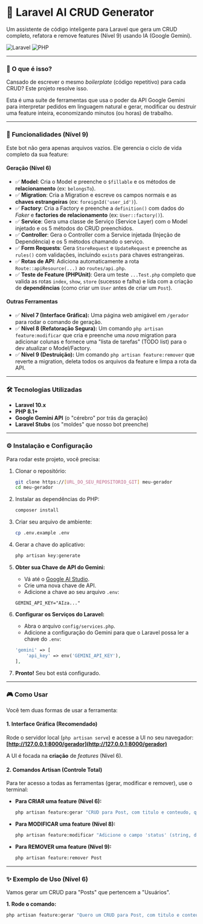 # 🤖 Laravel AI CRUD Generator

Um assistente de código inteligente para Laravel que gera um CRUD completo, refatora e remove features (Nível 9) usando IA (Google Gemini).

![Laravel](https://img.shields.io/badge/Laravel-10.x-FF2D20?style=for-the-badge&logo=laravel)
![PHP](https://img.shields.io/badge/PHP-8.1%2B-777BB4?style=for-the-badge&logo=php)

---

### 🧐 O que é isso?

Cansado de escrever o mesmo *boilerplate* (código repetitivo) para cada CRUD? Este projeto resolve isso.

Esta é uma suíte de ferramentas que usa o poder da API Google Gemini para interpretar pedidos em linguagem natural e gerar, modificar ou destruir uma feature inteira, economizando minutos (ou horas) de trabalho.

---

### 🚀 Funcionalidades (Nível 9)

Este bot não gera apenas arquivos vazios. Ele gerencia o ciclo de vida completo da sua feature:

#### Geração (Nível 6)
* ✅ **Model**: Cria o Model e preenche o `$fillable` e os métodos de **relacionamento** (ex: `belongsTo`).
* ✅ **Migration**: Cria a Migration e escreve os campos normais e as **chaves estrangeiras** (ex: `foreignId('user_id')`).
* ✅ **Factory**: Cria a Factory e preenche a `definition()` com dados do *Faker* e **factories de relacionamento** (ex: `User::factory()`).
* ✅ **Service**: Gera uma classe de Serviço (Service Layer) com o Model injetado e os 5 métodos do CRUD preenchidos.
* ✅ **Controller**: Gera o Controller com a Service injetada (Injeção de Dependência) e os 5 métodos chamando o serviço.
* ✅ **Form Requests**: Gera `StoreRequest` e `UpdateRequest` e preenche as `rules()` com validações, incluindo `exists` para chaves estrangeiras.
* ✅ **Rotas de API**: Adiciona automaticamente a rota `Route::apiResource(...)` ao `routes/api.php`.
* ✅ **Teste de Feature (PHPUnit)**: Gera um teste `...Test.php` completo que valida as rotas `index`, `show`, `store` (sucesso e falha) e lida com a criação de **dependências** (como criar um `User` antes de criar um `Post`).

#### Outras Ferramentas
* ✅ **Nível 7 (Interface Gráfica):** Uma página web amigável em `/gerador` para rodar o comando de geração.
* ✅ **Nível 8 (Refatoração Segura):** Um comando `php artisan feature:modificar` que cria e preenche uma *nova* migration para adicionar colunas e fornece uma "lista de tarefas" (TODO list) para o dev atualizar o Model/Factory.
* ✅ **Nível 9 (Destruição):** Um comando `php artisan feature:remover` que reverte a migration, deleta todos os arquivos da feature e limpa a rota da API.

---

### 🛠️ Tecnologias Utilizadas

* **Laravel 10.x**
* **PHP 8.1+**
* **Google Gemini API** (o "cérebro" por trás da geração)
* **Laravel Stubs** (os "moldes" que nosso bot preenche)

---

### ⚙️ Instalação e Configuração

Para rodar este projeto, você precisa:

1.  Clonar o repositório:
    ```bash
    git clone https://[URL_DO_SEU_REPOSITORIO_GIT] meu-gerador
    cd meu-gerador
    ```

2.  Instalar as dependências do PHP:
    ```bash
    composer install
    ```

3.  Criar seu arquivo de ambiente:
    ```bash
    cp .env.example .env
    ```

4.  Gerar a chave do aplicativo:
    ```bash
    php artisan key:generate
    ```

5.  **Obter sua Chave de API do Gemini:**
    * Vá até o [Google AI Studio](https://aistudio.google.com/).
    * Crie uma nova chave de API.
    * Adicione a chave ao seu arquivo `.env`:

    ```env
    GEMINI_API_KEY="AIza..."
    ```

6.  **Configurar os Serviços do Laravel:**
    * Abra o arquivo `config/services.php`.
    * Adicione a configuração do Gemini para que o Laravel possa ler a chave do `.env`:

    ```php
    'gemini' => [
        'api_key' => env('GEMINI_API_KEY'),
    ],
    ```

7.  **Pronto!** Seu bot está configurado.

---

### 🎮 Como Usar

Você tem duas formas de usar a ferramenta:

#### 1. Interface Gráfica (Recomendado)

Rode o servidor local (`php artisan serve`) e acesse a UI no seu navegador:
**[http://127.0.0.1:8000/gerador](http://127.0.0.1:8000/gerador)**

A UI é focada na **criação** de *features* (Nível 6).

#### 2. Comandos Artisan (Controle Total)

Para ter acesso a todas as ferramentas (gerar, modificar e remover), use o terminal:

* **Para CRIAR uma feature (Nível 6):**
    ```bash
    php artisan feature:gerar "CRUD para Post, com titulo e conteudo, que pertence a um User"
    ```

* **Para MODIFICAR uma feature (Nível 8):**
    ```bash
    php artisan feature:modificar "Adicione o campo 'status' (string, default 'ativo') ao model 'Post'"
    ```

* **Para REMOVER uma feature (Nível 9):**
    ```bash
    php artisan feature:remover Post
    ```

---

### ✨ Exemplo de Uso (Nível 6)

Vamos gerar um CRUD para "Posts" que pertencem a "Usuários".

**1. Rode o comando:**
```bash
php artisan feature:gerar "Quero um CRUD para Post, com titulo e conteudo (text), que pertence a um User"
